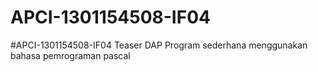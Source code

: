 # APCI-1301154508-IF04
 #APCI-1301154508-IF04             Teaser DAP             Program sederhana menggunakan bahasa pemrograman pascal
